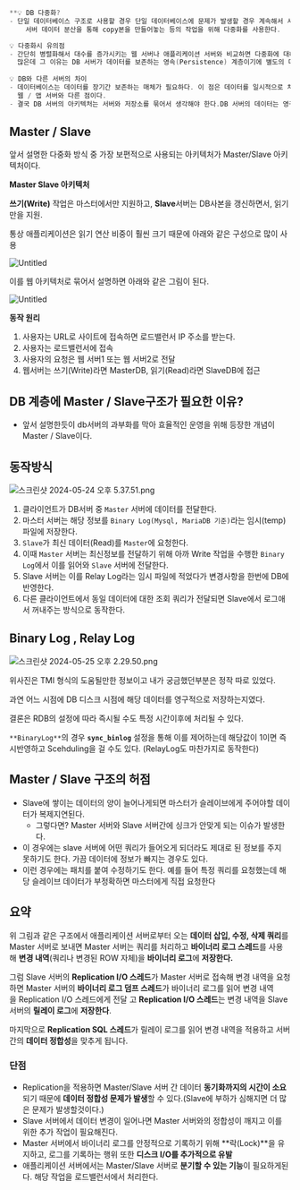 ```c
**💡 DB 다중화?
- 단일 데이터베이스 구조로 사용할 경우 단일 데이터베이스에 문제가 발생할 경우 계속해서 서비스가 제공되지 못하며,
	서버 데이터 분산을 통해 copy본을 만들어놓는 등의 작업을 위해 다중화를 사용한다.

💡 다중화시 유의점
- 간단히 병렬화해서 대수를 증가시키는 웹 서버나 애플리케이션 서버와 비교하면 다중화에 대해 고민해야할 부분이
  많은데 그 이유는 DB 서버가 데이터를 보존하는 영속(Persistence) 계층이기에 별도의 대처가 필요.	
  
💡 DB와 다른 서버의 차이
- 데이터베이스는 데이터를 장기간 보존하는 매체가 필요하다. 이 점은 데이터를 일시적으로 처리할 뿐인 
  웹 / 앱 서버와 다른 점이다.
- 결국 DB 서버의 아키텍처는 서버와 저장소를 묶어서 생각해야 한다.DB 서버의 데이터는 영구적이어야하기에**
```

## Master / Slave

앞서 설명한 다중화 방식 중 가장 보편적으로 사용되는 아키텍처가 Master/Slave 아키텍처이다.

**Master Slave 아키텍처**

**쓰기(Write)** 작업은 마스터에서만 지원하고, **Slave**서버는 DB사본을 갱신하면서, 읽기만을 지원.

통상 애플리케이션은 읽기 연산 비중이 훨씬 크기 때문에 아래와 같은 구성으로 많이 사용

![Untitled](https://prod-files-secure.s3.us-west-2.amazonaws.com/db74ba2d-24e4-4d4b-ae5c-07d99cd33ca1/c01d71bf-fdd9-4f70-aab8-e01d2b9dcee4/Untitled.png)

이를 웹 아키텍처로 묶어서 설명하면 아래와 같은 그림이 된다.

![Untitled](https://prod-files-secure.s3.us-west-2.amazonaws.com/db74ba2d-24e4-4d4b-ae5c-07d99cd33ca1/1ab87f55-9f4c-49a3-9125-3ff25de27d59/Untitled.png)

**동작 원리**

1. 사용자는 URL로 사이트에 접속하면 로드밸런서 IP 주소를 받는다.
2. 사용자는 로드밸런서에 접속
3. 사용자의 요청은 웹 서버1 또는 웹 서버2로 전달
4. 웹서버는 쓰기(Write)라면 MasterDB, 읽기(Read)라면 SlaveDB에 접근

## DB 계층에 Master / Slave구조가 필요한 이유?

- 앞서 설명한듯이 db서버의 과부화를 막아 효율적인 운영을 위해 등장한 개념이 Master / Slave이다.

## 동작방식

![스크린샷 2024-05-24 오후 5.37.51.png](https://prod-files-secure.s3.us-west-2.amazonaws.com/db74ba2d-24e4-4d4b-ae5c-07d99cd33ca1/d2015b58-f65d-41a3-a957-b2912068f6c3/%E1%84%89%E1%85%B3%E1%84%8F%E1%85%B3%E1%84%85%E1%85%B5%E1%86%AB%E1%84%89%E1%85%A3%E1%86%BA_2024-05-24_%E1%84%8B%E1%85%A9%E1%84%92%E1%85%AE_5.37.51.png)

1. 클라이언트가 DB서버 중 `Master` 서버에 데이터를 전달한다.
2. 마스터 서버는 해당 정보를 `Binary Log(Mysql, MariaDB 기준)`라는 임시(temp) 파일에 저장한다.
3. `Slave`가 최신 데이터(Read)를 `Master`에 요청한다.
4. 이때 `Master` 서버는 최신정보를 전달하기 위해 아까 Write 작업을 수행한 `Binary Log`에서 이를 읽어와 `Slave` 서버에 전달한다.
5. Slave 서버는 이를 Relay Log라는 임시 파일에 적었다가 변경사항을 한번에 DB에 반영한다.
6. 다른 클라이언트에서 동일 데이터에 대한 조회 쿼리가 전달되면  Slave에서 로그애서 꺼내주는 방식으로 동작한다.

## Binary Log , Relay Log

![스크린샷 2024-05-25 오후 2.29.50.png](https://prod-files-secure.s3.us-west-2.amazonaws.com/db74ba2d-24e4-4d4b-ae5c-07d99cd33ca1/40270c06-4596-4088-b0bd-659205f12e3f/%E1%84%89%E1%85%B3%E1%84%8F%E1%85%B3%E1%84%85%E1%85%B5%E1%86%AB%E1%84%89%E1%85%A3%E1%86%BA_2024-05-25_%E1%84%8B%E1%85%A9%E1%84%92%E1%85%AE_2.29.50.png)

위사진은 TMI 형식의 도움될만한 정보이고 내가 궁금했던부분은 정작 따로 있었다.

과연 어느 시점에 DB 디스크 시점에 해당 데이터를 영구적으로 저장하는지였다.



결론은 RDB의 설정에 따라 즉시될 수도 특정 시간이후에 처리될 수 있다.

`**BinaryLog**`의 경우 **`sync_binlog`** 설정을 통해 이를 제어하는데 해당값이 1이면 즉시반영하고 Scehduling을 걸 수도 있다. (RelayLog도 마찬가지로 동작한다)

## Master / Slave 구조의 허점

- Slave에 쌓이는 데이터의 양이 늘어나게되면 마스터가 슬레이브에게 주어야할 데이터가 복제지연된다.
    - 그렇다면? Master 서버와 Slave 서버간에 싱크가 안맞게 되는 이슈가 발생한다.
- 이 경우에는 slave 서버에 어떤 쿼리가 들어오게 되더라도 제대로 된 정보를 주지 못하기도 한다. 가끔 데이터에 정보가 빠지는 경우도 있다.
- 이런 경우에는 패치를 붙여 수정하기도 한다. 예를 들어 특정 쿼리를 요청했는데 해당 슬레이브 데이터가 부정확하면 마스터에게 직접 요청한다

## 요약

위 그림과 같은 구조에서 애플리케이션 서버로부터 오는 **데이터 삽입, 수정, 삭제 쿼리**를 Master 서버로 보내면 Master 서버는 쿼리를 처리하고 **바이너리 로그 스레드**를 사용해 **변경 내역**(쿼리나 변경된 ROW 자체)을 **바이너리 로그**에 **저장한다.**

그럼 Slave 서버의 **Replication I/O 스레드**가 Master 서버로 접속해 변경 내역을 요청하면 Master 서버의 **바이너리 로그 덤프 스레드**가 바이너리 로그를 읽어 변경 내역을 Replication I/O 스레드에게 전달 고 **Replication I/O 스레드**는 변경 내역을 Slave 서버의 **릴레이 로그**에 **저장한다**.

마지막으로 **Replication SQL 스레드**가 릴레이 로그를 읽어 변경 내역을 적용하고 서버 간의 **데이터 정합성**을 맞추게 됩니다.

### **단점**

- Replication을 적용하면 Master/Slave 서버 간 데이터 **동기화까지의 시간이 소요**되기 때문에 **데이터 정합성 문제가 발생**할 수 있다.(Slave에 부하가 심해지면 더 많은 문제가 발생할것이다.)
- Slave 서버에서 데이터 변경이 일어나면 Master 서버와의 정합성이 깨지고 이를 위한 추가 작업이 필요해진다.
- Master 서버에서 바이너리 로그를 안정적으로 기록하기 위해 **락(Lock)**을 유지하고, 로그를 기록하는 행위 또한 **디스크 I/O를 추가적으로 유발**
- 애플리케이션 서버에서는 Master/Slave 서버로 **분기할 수 있는 기능**이 필요하게된다. 해당 작업을 로드밸런서에서 처리한다.